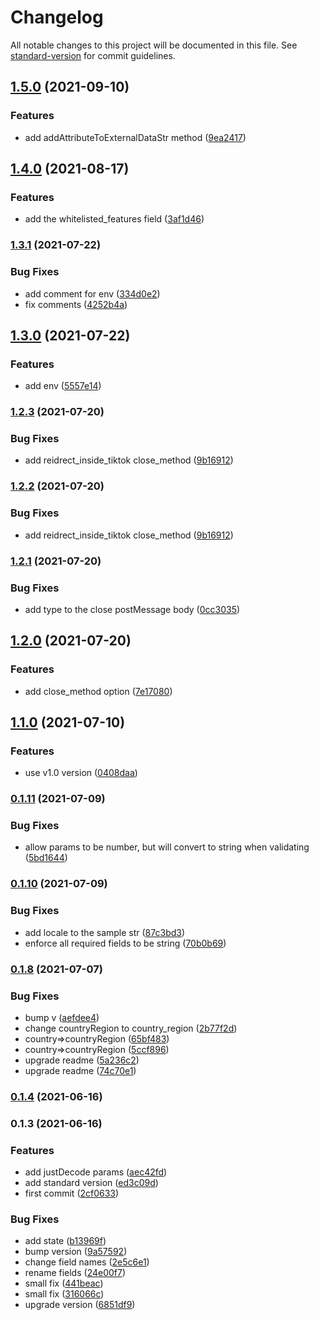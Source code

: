 # Changelog

All notable changes to this project will be documented in this file. See [standard-version](https://github.com/conventional-changelog/standard-version) for commit guidelines.

## [1.5.0](https://github.com/bytedance/TiktokBusinessPlugin/compare/v1.4.0...v1.5.0) (2021-09-10)


### Features

* add addAttributeToExternalDataStr method ([9ea2417](https://github.com/bytedance/TiktokBusinessPlugin/commit/9ea2417782f74314f76a83a3d9d4bb0088d87fda))

## [1.4.0](https://github.com/bytedance/TiktokBusinessPlugin/compare/v1.3.1...v1.4.0) (2021-08-17)


### Features

* add the whitelisted_features field ([3af1d46](https://github.com/bytedance/TiktokBusinessPlugin/commit/3af1d4673d739ccd6ef0a32457b1d9a322ada4bd))

### [1.3.1](https://github.com/bytedance/TiktokBusinessPlugin/compare/v1.3.0...v1.3.1) (2021-07-22)


### Bug Fixes

* add comment for env ([334d0e2](https://github.com/bytedance/TiktokBusinessPlugin/commit/334d0e2063126c2ca9520bd34e39554a841ac1aa))
* fix comments ([4252b4a](https://github.com/bytedance/TiktokBusinessPlugin/commit/4252b4acd2081f2e197d66f7dfdec5d447234f20))

## [1.3.0](https://github.com/bytedance/TiktokBusinessPlugin/compare/v1.2.3...v1.3.0) (2021-07-22)


### Features

* add env ([5557e14](https://github.com/bytedance/TiktokBusinessPlugin/commit/5557e142fe339ea3d1681b57a812b76ddd7847b2))

### [1.2.3](https://github.com/bytedance/TiktokBusinessPlugin/compare/v1.2.1...v1.2.3) (2021-07-20)


### Bug Fixes

* add reidrect_inside_tiktok close_method ([9b16912](https://github.com/bytedance/TiktokBusinessPlugin/commit/9b16912b6f6c855df61a6344ae08cdb81b5985d0))

### [1.2.2](https://github.com/bytedance/TiktokBusinessPlugin/compare/v1.2.1...v1.2.2) (2021-07-20)


### Bug Fixes

* add reidrect_inside_tiktok close_method ([9b16912](https://github.com/bytedance/TiktokBusinessPlugin/commit/9b16912b6f6c855df61a6344ae08cdb81b5985d0))

### [1.2.1](https://github.com/bytedance/TiktokBusinessPlugin/compare/v1.2.0...v1.2.1) (2021-07-20)


### Bug Fixes

* add type to the close postMessage body ([0cc3035](https://github.com/bytedance/TiktokBusinessPlugin/commit/0cc3035e7c8b2a766df751275ab9d80c98751786))

## [1.2.0](https://github.com/bytedance/TiktokBusinessPlugin/compare/v1.1.0...v1.2.0) (2021-07-20)


### Features

* add close_method option ([7e17080](https://github.com/bytedance/TiktokBusinessPlugin/commit/7e170803b6f1e88db7ca558aa87efd86608f43b7))

## [1.1.0](https://github.com/bytedance/TiktokBusinessPlugin/compare/v0.1.11...v1.1.0) (2021-07-10)


### Features

* use v1.0 version ([0408daa](https://github.com/bytedance/TiktokBusinessPlugin/commit/0408daa19620b68671006618abe1e13082b62865))

### [0.1.11](https://github.com/bytedance/TiktokBusinessPlugin/compare/v0.1.10...v0.1.11) (2021-07-09)


### Bug Fixes

* allow params to be number, but will convert to string when validating ([5bd1644](https://github.com/bytedance/TiktokBusinessPlugin/commit/5bd16449c64e788fb3c5f1233f39de6fa38daa20))

### [0.1.10](https://github.com/bytedance/TiktokBusinessPlugin/compare/v0.1.8...v0.1.10) (2021-07-09)


### Bug Fixes

* add locale to the sample str ([87c3bd3](https://github.com/bytedance/TiktokBusinessPlugin/commit/87c3bd348430a9ea81409b382ee03c444ab94f87))
* enforce all required fields to be string ([70b0b69](https://github.com/bytedance/TiktokBusinessPlugin/commit/70b0b69407f4eea0bdcee508d6ba47e54020dc5a))

### [0.1.8](https://github.com/bytedance/TiktokBusinessPlugin/compare/v0.1.4...v0.1.8) (2021-07-07)


### Bug Fixes

* bump v ([aefdee4](https://github.com/bytedance/TiktokBusinessPlugin/commit/aefdee4138dc1eb4340c95da79b962876e7970d7))
* change countryRegion to country_region ([2b77f2d](https://github.com/bytedance/TiktokBusinessPlugin/commit/2b77f2d4502217b5b2c5dc5078a7f2b911350d32))
* country=>countryRegion ([65bf483](https://github.com/bytedance/TiktokBusinessPlugin/commit/65bf4834fe6427150e788ab9c0051d8f47220fc4))
* country=>countryRegion ([5ccf896](https://github.com/bytedance/TiktokBusinessPlugin/commit/5ccf8961b341ab23b83af6f93e0cd7c278e3f491))
* upgrade readme ([5a236c2](https://github.com/bytedance/TiktokBusinessPlugin/commit/5a236c268b842f1a92d69302f25d39cbd48d101b))
* upgrade readme ([74c70e1](https://github.com/bytedance/TiktokBusinessPlugin/commit/74c70e1e8e4072d2113aff91a38a57cbc9d3fa2e))

### [0.1.4](https://github.com/bytedance/TiktokBusinessPlugin/compare/v0.1.3...v0.1.4) (2021-06-16)

### 0.1.3 (2021-06-16)


### Features

* add justDecode params ([aec42fd](https://github.com/bytedance/TiktokBusinessPlugin/commit/aec42fd22abc1dca50882d10dab5ebd5ea067f22))
* add standard version ([ed3c09d](https://github.com/bytedance/TiktokBusinessPlugin/commit/ed3c09d8850038bd2e0470738f0c982a2f63d604))
* first commit ([2cf0633](https://github.com/bytedance/TiktokBusinessPlugin/commit/2cf0633d90df7e4a1ee9672a8f8f2aa7aa5f707f))


### Bug Fixes

* add state ([b13969f](https://github.com/bytedance/TiktokBusinessPlugin/commit/b13969f660a35e2376b8b9900549cb0b21bc2a1a))
* bump version ([9a57592](https://github.com/bytedance/TiktokBusinessPlugin/commit/9a5759280b1b880d58f1e8e9519e85f143f4dfed))
* change field names ([2e5c6e1](https://github.com/bytedance/TiktokBusinessPlugin/commit/2e5c6e1de4dd051252277beb201d65547913716e))
* rename fields ([24e00f7](https://github.com/bytedance/TiktokBusinessPlugin/commit/24e00f73fda82cf1b3e364e5d6b14521002609ac))
* small fix ([441beac](https://github.com/bytedance/TiktokBusinessPlugin/commit/441beacf213dd6486e274eba722deb4fd71f8c0c))
* small fix ([316066c](https://github.com/bytedance/TiktokBusinessPlugin/commit/316066cd84d567c7fa18f0e129a897758c97d8d5))
* upgrade version ([6851df9](https://github.com/bytedance/TiktokBusinessPlugin/commit/6851df9eb6722bfa0e18022124b5bddba89f3c66))
